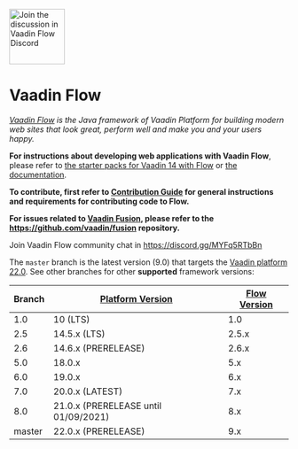 <a target="_blank" href="https://discord.gg/MYFq5RTbBn"><img src="https://discord.com/assets/e4923594e694a21542a489471ecffa50.svg" width="100" alt="Join the discussion in Vaadin Flow Discord"></img></a>

Vaadin Flow
======
*[Vaadin Flow](https://vaadin.com/flow) is the Java framework of Vaadin Platform for building modern web sites that look great, perform well and make you and your users happy.*

**For instructions about developing web applications with Vaadin Flow**, please refer to [the starter packs for Vaadin 14 with Flow](https://vaadin.com/start) or [the documentation](https://vaadin.com/docs/flow/Overview.html).

**To contribute, first refer to [Contribution Guide](/CONTRIBUTING.md) for general instructions and requirements for contributing code to Flow.**

**For issues related to [Vaadin Fusion](https://vaadin.com/fusion), please refer to the https://github.com/vaadin/fusion repository.**

Join Vaadin Flow community chat in https://discord.gg/MYFq5RTbBn

The `master` branch is the latest version (9.0) that targets the [Vaadin platform 22.0](https://github.com/vaadin/platform). See other branches for other **supported** framework versions:

| Branch | [Platform Version](https://github.com/vaadin/platform/releases) | [Flow Version](https://github.com/vaadin/flow/releases) |
|--------|-----------------------------------------------------------------|---------------------------------------------------------|
|  1.0   |  10 (LTS)                                                       |  1.0                                                    |
|  2.5   |  14.5.x (LTS)                                                   |  2.5.x                                                  |
|  2.6   |  14.6.x (PRERELEASE)                                            |  2.6.x                                                  |
|  5.0   |  18.0.x                                                         |  5.x                                                    |
|  6.0   |  19.0.x                                                         |  6.x                                                    |
|  7.0   |  20.0.x (LATEST)                                                |  7.x                                                    |
|  8.0   |  21.0.x (PRERELEASE until 01/09/2021)                           |  8.x                                                    |
|  master|  22.0.x (PRERELEASE)                                            |  9.x                                                    |
